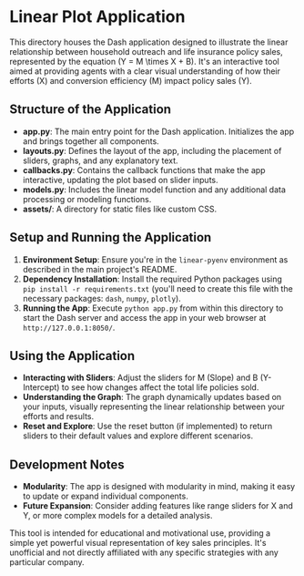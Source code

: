 # Linear Plot Application

This directory houses the Dash application designed to illustrate the linear relationship between household outreach and life insurance policy sales, represented by the equation \(Y = M \times X + B\). It's an interactive tool aimed at providing agents with a clear visual understanding of how their efforts (X) and conversion efficiency (M) impact policy sales (Y).

## Structure of the Application

- **app.py**: The main entry point for the Dash application. Initializes the app and brings together all components.
- **layouts.py**: Defines the layout of the app, including the placement of sliders, graphs, and any explanatory text.
- **callbacks.py**: Contains the callback functions that make the app interactive, updating the plot based on slider inputs.
- **models.py**: Includes the linear model function and any additional data processing or modeling functions.
- **assets/**: A directory for static files like custom CSS.

## Setup and Running the Application

1. **Environment Setup**: Ensure you're in the `linear-pyenv` environment as described in the main project's README.
2. **Dependency Installation**: Install the required Python packages using `pip install -r requirements.txt` (you'll need to create this file with the necessary packages: `dash`, `numpy`, `plotly`).
3. **Running the App**: Execute `python app.py` from within this directory to start the Dash server and access the app in your web browser at `http://127.0.0.1:8050/`.

## Using the Application

- **Interacting with Sliders**: Adjust the sliders for M (Slope) and B (Y-Intercept) to see how changes affect the total life policies sold.
- **Understanding the Graph**: The graph dynamically updates based on your inputs, visually representing the linear relationship between your efforts and results.
- **Reset and Explore**: Use the reset button (if implemented) to return sliders to their default values and explore different scenarios.

## Development Notes

- **Modularity**: The app is designed with modularity in mind, making it easy to update or expand individual components.
- **Future Expansion**: Consider adding features like range sliders for X and Y, or more complex models for a detailed analysis.

This tool is intended for educational and motivational use, providing a simple yet powerful visual representation of key sales principles. It's unofficial and not directly affiliated with any specific strategies with any particular company.

